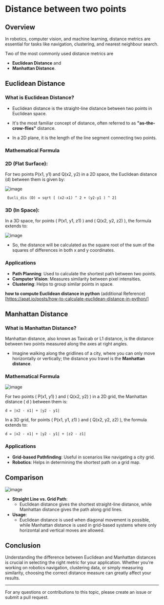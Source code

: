 

# Distance between two points

## Overview

In robotics, computer vision, and machine learning, distance metrics are essential for tasks like navigation, clustering, and nearest neighbour search. 

Two of the most commonly used distance metrics are 
- **Euclidean Distance** and 
- **Manhattan Distance**.

## Euclidean Distance

### What is Euclidean Distance?

* Euclidean distance is the straight-line distance between two points in Euclidean space. 
* It's the most familiar concept of distance, often referred to as **"as-the-crow-flies"** distance.

*  In a 2D plane, it is the length of the line segment connecting two points.

### Mathematical Formula
### 2D (Flat Surface):
For two points  P(x1, y1)  and  Q(x2, y2)  in a 2D space, the Euclidean distance (d) between them is given by:

![image](https://github.com/user-attachments/assets/101ee087-5e8c-47d2-978e-49e291e183e4)

     Eucli_dis (D) = sqrt [ (x2-x1) ^ 2 + (y2-y1 ) ^ 2]

### 3D (In Space):
In a 3D space, for points ( P(x1, y1, z1) ) and ( Q(x2, y2, z2) ), the formula extends to:

![image](https://github.com/user-attachments/assets/abdc8c9a-052b-44eb-8787-50137ad313ee)

* So, the distance will be calculated as the square root of the sum of the squares of differences in both x and y coordinates. 

### Applications

- **Path Planning**: Used to calculate the shortest path between two points.
- **Computer Vision**: Measures similarity between pixel intensities.
- **Clustering**: Helps to group similar points in space.

**how to compute Euclidean distance in python** (additional Reference)
[https://apat.io/posts/how-to-calculate-euclidean-distance-in-python/]

## Manhattan Distance

### What is Manhattan Distance?

Manhattan distance, also known as Taxicab or L1 distance, is the distance between two points measured along the axes at right angles.
*  Imagine walking along the gridlines of a city, where you can only move horizontally or vertically; the distance you travel is the **Manhattan distance**.

### Mathematical Formula

![image](https://github.com/user-attachments/assets/a8995448-caa8-4eab-9ce4-34a1fb511ef2)

For two points \( P(x1, y1) \) and \( Q(x2, y2) \) in a 2D grid, the Manhattan distance \( d \) between them is:


    d = |x2 - x1| + |y2 - y1|

In a 3D grid, for points \( P(x1, y1, z1) \) and \( Q(x2, y2, z2) \), the formula extends to:


    d = |x2 - x1| + |y2 - y1| + |z2 - z1|


### Applications

- **Grid-based Pathfinding**: Useful in scenarios like navigating a city grid.
- **Robotics**: Helps in determining the shortest path on a grid map.


## Comparison

![image](https://github.com/user-attachments/assets/2718082e-cbc8-4bf7-8141-4589744d6a29)


- **Straight Line vs. Grid Path**: 
    * Euclidean distance gives the shortest straight-line distance, while Manhattan distance gives the path along grid lines.
- **Usage**:
    * Euclidean distance is used when diagonal movement is possible, while Manhattan distance is used in grid-based systems where only horizontal and vertical moves are allowed.

## Conclusion

Understanding the difference between Euclidean and Manhattan distances is crucial in selecting the right metric for your application. Whether you're working on robotics navigation, clustering data, or simply measuring similarity, choosing the correct distance measure can greatly affect your results.

---

For any questions or contributions to this topic, please create an issue or submit a pull request.
